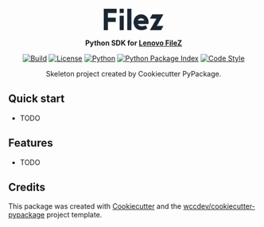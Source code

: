 <p align="center">
    <a href="https://www.filez.com/">
    <img src="https://raw.githubusercontent.com/wccdev/filez-python-sdk/master/.github/assets/logo-black.png" height="43" width="120" margin="50" alt="Python SDK For FileZ">
    </a>
</p>
<p align="center">
    <strong>
    Python SDK for
    <a href="https://www.filez.com/">Lenovo FileZ</a>
    </strong>
</p>
<p align="center">
    <a href="https://github.com/wccdev/filez-python-sdk/actions/workflows/ci.yml"><img
        src="https://github.com/wccdev/filez-python-sdk/actions/workflows/ci.yml/badge.svg"
        alt="Build"
        /></a>
    <a href="https://github.com/wccdev/filez-python-sdk/blob/main/LICENSE"><img
        src="https://img.shields.io/github/license/wccdev/filez-python-sdk"
        alt="License"
        /></a>
    <a href="https://pypi.org/project/filez-python-sdk/"><img
        src="https://img.shields.io/pypi/pyversions/filez-python-sdk.svg"
        alt="Python"
        /></a>
    <a href="https://pypi.org/project/filez-python-sdk/"><img
        src="https://img.shields.io/pypi/v/filez-python-sdk.svg"
        alt="Python Package Index"
        /></a>
    <a href="https://github.com/psf/black"><img
        src="https://img.shields.io/badge/code%20style-black-000000.svg"
        alt="Code Style"
        /></a>
</p>
<p align="center">
    Skeleton project created by Cookiecutter PyPackage.
</p>
<h2></h2>

## Quick start

* TODO


## Features

* TODO

## Credits

This package was created with [Cookiecutter](https://github.com/audreyr/cookiecutter) and the [wccdev/cookiecutter-pypackage](https://github.com/wccdev/cookiecutter-pypackage) project template.
